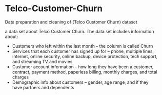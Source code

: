 # Telco-Customer-Churn
Data preparation and cleaning of (Telco Customer Churn) dataset

a data set about Telco Customer Churn. The data set includes information about:
- Customers who left within the last month – the column is called Churn
- Services that each customer has signed up for – phone, multiple lines, internet, online security, online backup, device protection, tech support, and streaming
TV and movies
- Customer account information – how long they have been a customer, contract,
payment method, paperless billing, monthly charges, and total charges
- Demographic info about customers – gender, age range, and if they have
partners and dependents
